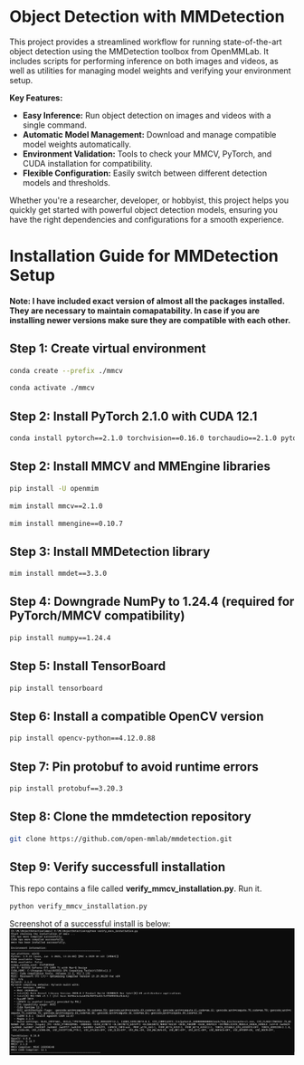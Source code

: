 # Object Detection with MMDetection

This project provides a streamlined workflow for running state-of-the-art object detection using the MMDetection toolbox from OpenMMLab. It includes scripts for performing inference on both images and videos, as well as utilities for managing model weights and verifying your environment setup.

**Key Features:**
- **Easy Inference:** Run object detection on images and videos with a single command.
- **Automatic Model Management:** Download and manage compatible model weights automatically.
- **Environment Validation:** Tools to check your MMCV, PyTorch, and CUDA installation for compatibility.
- **Flexible Configuration:** Easily switch between different detection models and thresholds.

Whether you're a researcher, developer, or hobbyist, this project helps you quickly get started with powerful object detection models, ensuring you have the right dependencies and configurations for a smooth experience.



# Installation Guide for MMDetection Setup
#### Note: I have included exact version of almost all the packages installed. They are necessary to maintain comapatability. In case if you are installing newer versions make sure they are compatible with each other.
## Step 1: Create virtual environment
```bash
conda create --prefix ./mmcv
```
```bash
conda activate ./mmcv
```

## Step 2: Install PyTorch 2.1.0 with CUDA 12.1
```bash
conda install pytorch==2.1.0 torchvision==0.16.0 torchaudio==2.1.0 pytorch-cuda=12.1 -c pytorch -c nvidia
```


## Step 2: Install MMCV and MMEngine libraries
```bash
pip install -U openmim
```
```bash
mim install mmcv==2.1.0
```
```bash
mim install mmengine==0.10.7
```


## Step 3: Install MMDetection library
```bash
mim install mmdet==3.3.0
```

## Step 4: Downgrade NumPy to 1.24.4 (required for PyTorch/MMCV compatibility)
```bash
pip install numpy==1.24.4
```
## Step 5: Install TensorBoard
```bash
pip install tensorboard
```

## Step 6: Install a compatible OpenCV version
```bash
pip install opencv-python==4.12.0.88
```


## Step 7: Pin protobuf to avoid runtime errors
```bash
pip install protobuf==3.20.3
```

## Step 8: Clone the mmdetection repository
```bash
git clone https://github.com/open-mmlab/mmdetection.git
```

## Step 9: Verify successfull installation
This repo contains a file called **verify_mmcv_installation.py**. Run it.
```bash
python verify_mmcv_installation.py
```
Screenshot of a successful install is below:
![finding the correct pytorch version and cuda](/install_success.png "Matching pytorch version and cuda")